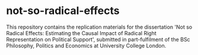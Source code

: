 # not-so-radical-effects
This repository contains the replication materials for the dissertation 'Not so Radical Effects: Estimating the Causal Impact of Radical Right Representation on Political Support', submitted in part-fulfilment of the BSc Philosophy, Politics and Economics at University College London.
